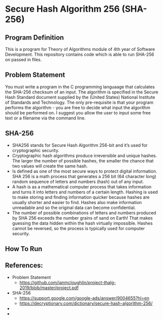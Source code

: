 # Secure Hash Algorithm 256 (SHA-256)

## Program Definition
This is a program for Theory of Algorithms module of 4th year of Software Development. This repository contains code which is able to run SHA-256 on passed in files.

## Problem Statement
You must write a program in the C programming languaage that calculates the SHA-256 checksum of an input. The algorithm is specified in the Secure Hash Standard document supplied by the (United States) National Institute of Standards and Technology. The only pre-requisite is that your program performs the algorithm - you are free to decide what input the algorithm should be performed on. I suggest you allow the user to input some free text or a filename via the command line.

## SHA-256
* SHA256 stands for Secure Hash Algorithm 256-bit and it’s used for cryptographic security.
* Cryptographic hash algorithms produce irreversible and unique hashes. The larger the number of possible hashes, the smaller the chance that two values will create the same hash. 
* Is defined as one of the most secure ways to protect digital information. SHA 256 is a math process that generates a 256 bit (64 character long) random sequence of letters and numbers (hash) out of any input.
* A hash is as a mathematical computer process that takes information and turns it into letters and numbers of a certain length. Hashing is used to make storing and finding information quicker because hashes are usually shorter and easier to find. Hashes also make information unreadable and so the original data can become confidential.
* The number of possible combinations of letters and numbers produced by SHA 256 exceeds the number grains of sand on Earth! That makes guessing the data hidden within the hash virtually impossible. Hashes cannot be reversed, so the process is typically used for computer security.

## How To Run

## References:
* Problem Statement
  * https://github.com/ianmcloughlin/project-thalg-2019/blob/master/project.pdf
* SHA-256
  * https://support.google.com/google-ads/answer/9004655?hl=en
  * https://decryptionary.com/dictionary/secure-hash-algorithm-256/
*
*

